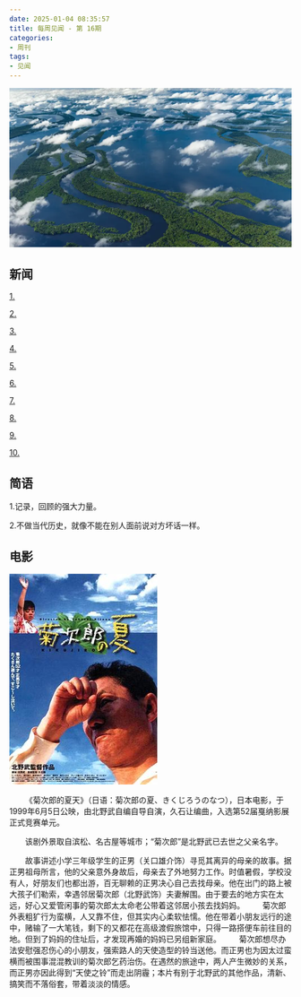 ```yaml
---
date: 2025-01-04 08:35:57
title: 每周见闻 - 第 16期
categories:
- 周刊
tags:
- 见闻
---
```

![](/images/2025/bg2023092901.webp)

## 新闻
[1.]()

[2.]()

[3.]()

[4.]()

[5.]()

[6.]()

[7.]()

[8.]()

[9.]()

[10.]()


## 简语
1.记录，回顾的强大力量。

2.不做当代历史，就像不能在别人面前说对方坏话一样。


## 电影

![菊次郎的夏天](/images/2025/Kikujiro.jpg)

&emsp;&emsp;《菊次郎的夏天》（日语：菊次郎の夏、きくじろうのなつ），日本电影，于1999年6月5日公映，由北野武自编自导自演，久石让编曲，入选第52届戛纳影展正式竞赛单元。

&emsp;&emsp;该剧外景取自滨松、名古屋等城市；“菊次郎”是北野武已去世之父亲名字。

&emsp;&emsp;故事讲述小学三年级学生的正男（关口雄介饰）寻觅其离异的母亲的故事。据正男祖母所言，他的父亲意外身故后，母亲去了外地努力工作。时值暑假，学校没有人，好朋友们也都出游，百无聊赖的正男决心自己去找母亲。他在出门的路上被大孩子们勒索，幸遇邻居菊次郎（北野武饰）夫妻解围。由于要去的地方实在太远，好心又爱管闲事的菊次郎太太命老公带着这邻居小孩去找妈妈。
&emsp;&emsp;菊次郎外表粗犷行为蛮横，人又靠不住，但其实内心柔软怯懦。他在带着小朋友远行的途中，赌输了一大笔钱，剩下的又都花在高级渡假旅馆中，只得一路搭便车前往目的地。但到了妈妈的住址后，才发现再婚的妈妈已另组新家庭。
&emsp;&emsp;菊次郎想尽办法安慰强忍伤心的小朋友，强索路人的天使造型的铃当送他。而正男也为因太过蛮横而被围事混混教训的菊次郎乞药治伤。在遇然的旅途中，两人产生微妙的关系，而正男亦因此得到“天使之铃”而走出阴霾；本片有别于北野武的其他作品，清新、搞笑而不落俗套，带着淡淡的情感。

